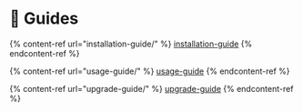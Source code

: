 # 🔢 Guides

{% content-ref url="installation-guide/" %}
[installation-guide](installation-guide/)
{% endcontent-ref %}

{% content-ref url="usage-guide/" %}
[usage-guide](usage-guide/)
{% endcontent-ref %}

{% content-ref url="upgrade-guide/" %}
[upgrade-guide](upgrade-guide/)
{% endcontent-ref %}
